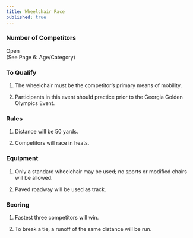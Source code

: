 ```yaml
---
title: Wheelchair Race
published: true
---
```

### Number of Competitors

Open  
(See Page 6: Age/Category)

### To Qualify

1.  The wheelchair must be the competitor’s primary means of mobility.
    
2.  Participants in this event should practice prior to the Georgia Golden Olympics Event.
    

### Rules

1.  Distance will be 50 yards.
    
2.  Competitors will race in heats.
    

### Equipment

1.  Only a standard wheelchair may be used; no sports or modified chairs will be allowed.
    
2.  Paved roadway will be used as track.
    

### Scoring

1.  Fastest three competitors will win.
    
2.  To break a tie, a runoff of the same distance will be run.